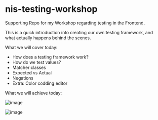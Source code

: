 # nis-testing-workshop

Supporting Repo for my Workshop regarding testing in the Frontend.

This is a quick introduction into creating our own testing framework, and what actually happens behind the scenes. 

What we will cover today:
- How does a testing framework work?
- How do we test values?
- Matcher classes
- Expected vs Actual
- Negations
- Extra: Color codding editor

What we will achieve today:

![image](https://user-images.githubusercontent.com/14157931/197772212-da8f4e7a-6171-424b-b2c4-bf62dad982af.png)

![image](https://user-images.githubusercontent.com/14157931/197771413-0aa505a2-ef80-4dad-8fde-26fa645cc02d.png)
